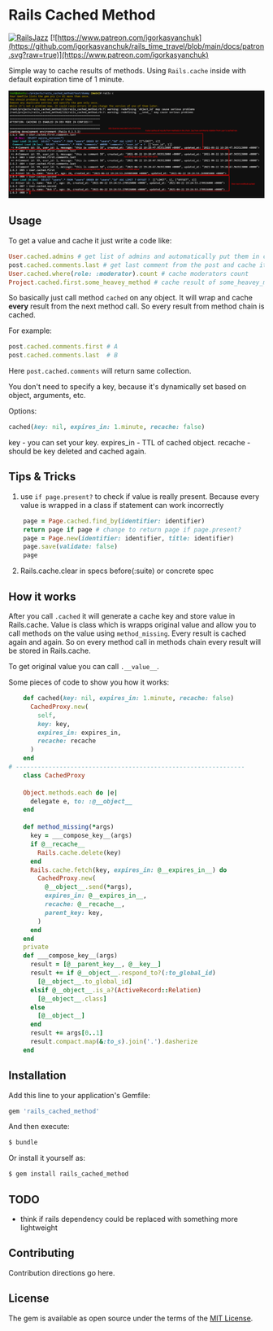 # Rails Cached Method

[![RailsJazz](https://github.com/igorkasyanchuk/rails_time_travel/blob/main/docs/my_other.svg?raw=true)](https://www.railsjazz.com)
[![https://www.patreon.com/igorkasyanchuk](https://github.com/igorkasyanchuk/rails_time_travel/blob/main/docs/patron.svg?raw=true)](https://www.patreon.com/igorkasyanchuk)

Simple way to cache results of methods. Using `Rails.cache` inside with default expiration time of 1 minute.

![Demo](docs/rails_cached_method.png)

## Usage

To get a value and cache it just write a code like:

```ruby
User.cached.admins # get list of admins and automatically put them in cache with 1 minute TTL
post.cached.comments.last # get last comment from the post and cache it
User.cached.where(role: :moderator).count # cache moderators count
Project.cached.first.some_heavey_method # cache result of some_heavey_method for first Project (if first is Project.first)
```

So basically just call method `cached` on any object. It will wrap and cache **every** result from the next method call. So every result from method chain is cached.

For example:

```ruby
post.cached.comments.first # A
post.cached.comments.last  # B
```

Here `post.cached.comments` will return same collection.

You don't need to specify a key, because it's dynamically set based on object, arguments, etc.

Options:

```ruby
cached(key: nil, expires_in: 1.minute, recache: false)
```

key - you can set your key.
expires_in - TTL of cached object.
recache - should be key deleted and cached again.

## Tips & Tricks

1) use `if page.present?` to check if value is really present. Because every value is wrapped in a class if statement can work incorrectly
```ruby
    page = Page.cached.find_by(identifier: identifier)
    return page if page # change to return page if page.present?
    page = Page.new(identifier: identifier, title: identifier)
    page.save(validate: false)
    page
```    
    
2) Rails.cache.clear in specs before(:suite) or concrete spec


## How it works

After you call `.cached` it will generate a cache key and store value in Rails.cache. Value is class which is wrapps original value and allow you to call methods on the value using `method_missing`. Every result is cached again and again. So on every method call in methods chain every result will be stored in Rails.cache.

To get original value you can call `.__value__`.

Some pieces of code to show you how it works:

```ruby
    def cached(key: nil, expires_in: 1.minute, recache: false)
      CachedProxy.new(
        self,
        key: key,
        expires_in: expires_in,
        recache: recache
      )
    end
# ---------------------------------------------------------------
    class CachedProxy

    Object.methods.each do |e|
      delegate e, to: :@__object__
    end
    
    def method_missing(*args)
      key = ___compose_key__(args)
      if @__recache__
        Rails.cache.delete(key)
      end
      Rails.cache.fetch(key, expires_in: @__expires_in__) do
        CachedProxy.new(
          @__object__.send(*args),
          expires_in: @__expires_in__,
          recache: @__recache__,
          parent_key: key,
        )
      end
    end    
    private
    def ___compose_key__(args)
      result = [@__parent_key__, @__key__]
      result += if @__object__.respond_to?(:to_global_id)
        [@__object__.to_global_id]
      elsif @__object__.is_a?(ActiveRecord::Relation)
        [@__object__.class]
      else
        [@__object__]
      end
      result += args[0..1]
      result.compact.map(&:to_s).join('.').dasherize
    end
```    

## Installation
Add this line to your application's Gemfile:

```ruby
gem 'rails_cached_method'
```

And then execute:
```bash
$ bundle
```

Or install it yourself as:
```bash
$ gem install rails_cached_method
```

## TODO

- think if rails dependency could be replaced with something more lightweight

## Contributing
Contribution directions go here.

## License
The gem is available as open source under the terms of the [MIT License](https://opensource.org/licenses/MIT).
